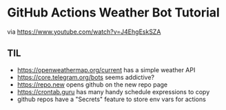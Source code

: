 
# GitHub Actions Weather Bot Tutorial

via https://www.youtube.com/watch?v=J4EhgEskSZA

## TIL

- <https://openweathermap.org/current> has a simple weather API
- <https://core.telegram.org/bots> seems addictive?
- <https://repo.new> opens github on the new repo page
- <https://crontab.guru> has many handy schedule expressions to copy
- github repos have a "Secrets" feature to store env vars for actions
